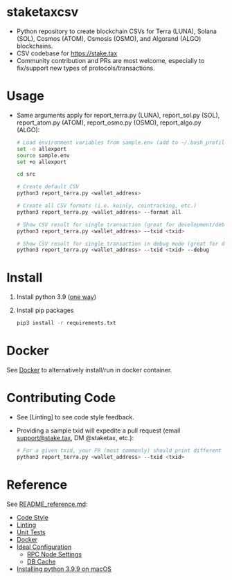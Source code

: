 
# staketaxcsv

* Python repository to create blockchain CSVs for Terra (LUNA), Solana (SOL), Cosmos (ATOM),
  Osmosis (OSMO), and Algorand (ALGO) blockchains.
* CSV codebase for <https://stake.tax>
* Community contribution and PRs are most welcome, especially to fix/support new types of
  protocols/transactions.
  
# Usage

* Same arguments apply for report_terra.py (LUNA), report_sol.py (SOL), report_atom.py (ATOM),
  report_osmo.py (OSMO), report_algo.py (ALGO):

  ```sh
  # Load environment variables from sample.env (add to ~/.bash_profile or ~/.bashrc to avoid doing every time)
  set -o allexport
  source sample.env
  set +o allexport
  
  cd src
  
  # Create default CSV
  python3 report_terra.py <wallet_address>
  
  # Create all CSV formats (i.e. koinly, cointracking, etc.)
  python3 report_terra.py <wallet_address> --format all
  
  # Show CSV result for single transaction (great for development/debugging)
  python3 report_terra.py <wallet_address> --txid <txid>
  
  # Show CSV result for single transaction in debug mode (great for development/debugging)
  python3 report_terra.py <wallet_address> --txid <txid> --debug
  ```

# Install

  1. Install python 3.9 ([one way](README_reference.md#installing-python-39-on-macos))
  1. Install pip packages

     ```sh
     pip3 install -r requirements.txt
     ```

# Docker

See [Docker](README_reference.md#docker) to alternatively install/run in docker container.

# Contributing Code

* See [Linting] to see code style feedback.
* Providing a sample txid will expedite a pull request (email support@stake.tax,
  DM @staketax, etc.):

  ```sh
  # For a given txid, your PR (most commonly) should print different output before/after:
  python3 report_terra.py <wallet_address> --txid <txid>
  ```

# Reference

See [README_reference.md](README_reference.md):

* [Code Style](README_reference.md#code-style)
* [Linting](README_reference.md#linting)
* [Unit Tests](README_reference.md#unit-tests)
* [Docker](README_reference.md#docker)
* [Ideal Configuration](README_reference.md#ideal-configuration)
  * [RPC Node Settings](README_reference.md#rpc-node-settings)
  * [DB Cache](README_reference.md#db-cache)
* [Installing python 3.9.9 on macOS](README_reference.md#installing-python-39-on-macos)
